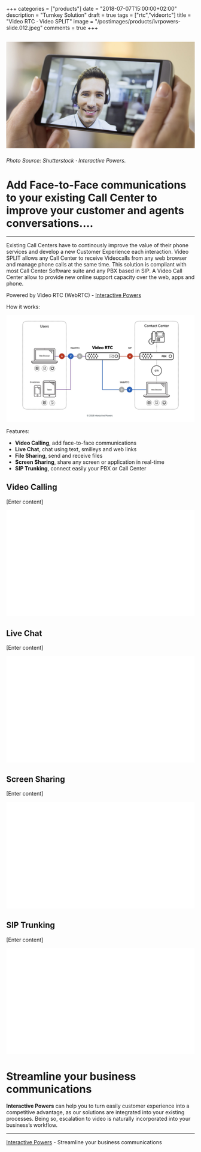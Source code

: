 +++
categories = ["products"]
date = "2018-07-07T15:00:00+02:00"
description = "Turnkey Solution"
draft = true
tags = ["rtc","videortc"]
title = "Video RTC · Video SPLIT"
image = "/postimages/products/ivrpowers-slide.012.jpeg"
comments = true
+++

![Video RTC Remote Viewer](/postimages/products/ivrpowers-slide.012.jpeg)
------------
###### Photo Source: Shutterstock · Interactive Powers.

#	Add Face-to-Face communications to your existing Call Center to improve your customer and agents conversations.…
---

Existing Call Centers have to continously improve the value of their phone services and develop a new Customer Experience each interaction. Video SPLIT allows any Call Center to receive Videocalls from any web browser and manage phone calls at the same time. This solution is compliant with most Call Center Software suite and any PBX based in SIP. A Video Call Center allow to provide new online support capacity over the web, apps and phone. 

Powered by Video RTC (WebRTC) - [Interactive Powers](http://www.ivrpowers.com/)

How it works:

![Video SPLIT](/postimages/products/ivrpowers-turnkey-screen.002.jpeg)

Features:

* **Video Calling**, add face-to-face communications 
* **Live Chat**, chat using text, smilleys and web links 
* **File Sharing**, send and receive files 
* **Screen Sharing**, share any screen or application in real-time
* **SIP Trunking**, connect easily your PBX or Call Center

##	Video Calling

[Enter content]

![blank](/postimages/products/ivrpowers-slide.blank.jpeg)

##	Live Chat

[Enter content]

![blank](/postimages/products/ivrpowers-slide.blank.jpeg)

##	Screen Sharing

[Enter content]

![blank](/postimages/products/ivrpowers-slide.blank.jpeg)

##	SIP Trunking

[Enter content]

![blank](/postimages/products/ivrpowers-slide.blank.jpeg)

#	Streamline your business communications

**Interactive Powers** can help you to turn easily customer experience into a competitive advantage, as our solutions are integrated into your existing processes. Being so, escalation to video is naturally incorporated into your business’s workflow.

---
[Interactive Powers](http://www.ivrpowers.com/ ) - Streamline your business communications
